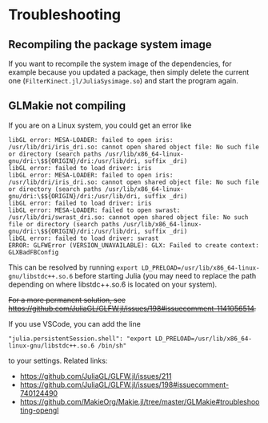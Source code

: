# Troubleshooting

## Recompiling the package system image

If you want to recompile the system image of the dependencies, for example
because you updated a package, then simply delete the current one
(`FilterKinect.jl/JuliaSysimage.so`) and start the program again.

## GLMakie not compiling

If you are on a Linux system, you could get an error like 

```
libGL error: MESA-LOADER: failed to open iris: /usr/lib/dri/iris_dri.so: cannot open shared object file: No such file or directory (search paths /usr/lib/x86_64-linux-gnu/dri:\$${ORIGIN}/dri:/usr/lib/dri, suffix _dri)
libGL error: failed to load driver: iris
libGL error: MESA-LOADER: failed to open iris: /usr/lib/dri/iris_dri.so: cannot open shared object file: No such file or directory (search paths /usr/lib/x86_64-linux-gnu/dri:\$${ORIGIN}/dri:/usr/lib/dri, suffix _dri)
libGL error: failed to load driver: iris
libGL error: MESA-LOADER: failed to open swrast: /usr/lib/dri/swrast_dri.so: cannot open shared object file: No such file or directory (search paths /usr/lib/x86_64-linux-gnu/dri:\$${ORIGIN}/dri:/usr/lib/dri, suffix _dri)
libGL error: failed to load driver: swrast
ERROR: GLFWError (VERSION_UNAVAILABLE): GLX: Failed to create context: GLXBadFBConfig
```

This can be resolved by running `export LD_PRELOAD=/usr/lib/x86_64-linux-gnu/libstdc++.so.6` before starting Julia (you may need to replace the path depending on where libstdc++.so.6 is located on your system).

~~For a more permanent solution, see https://github.com/JuliaGL/GLFW.jl/issues/198#issuecomment-1141056514.~~

If you use VSCode, you can add the line
```
"julia.persistentSession.shell": "export LD_PRELOAD=/usr/lib/x86_64-linux-gnu/libstdc++.so.6 /bin/sh"
```
to your settings.
Related links:
- https://github.com/JuliaGL/GLFW.jl/issues/211
- https://github.com/JuliaGL/GLFW.jl/issues/198#issuecomment-740124490
- https://github.com/MakieOrg/Makie.jl/tree/master/GLMakie#troubleshooting-opengl